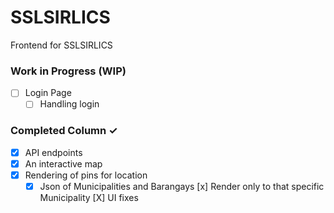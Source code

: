 # SSLSIRLICS

Frontend for SSLSIRLICS

### Work in Progress (WIP)

- [ ] Login Page
  - [ ] Handling login

### Completed Column ✓

- [x] API endpoints
- [x] An interactive map
- [x] Rendering of pins for location
  - [x] Json of Municipalities and Barangays
        [x] Render only to that specific Municipality
        [X] UI fixes
